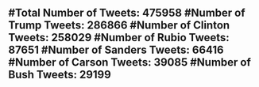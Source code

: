 #Total Number of Tweets: 475958 
#Number of Trump Tweets: 286866
#Number of Clinton Tweets: 258029
#Number of Rubio Tweets: 87651
#Number of Sanders Tweets: 66416
#Number of Carson Tweets: 39085
#Number of Bush Tweets: 29199
---
